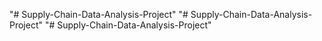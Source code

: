 "# Supply-Chain-Data-Analysis-Project" 
"# Supply-Chain-Data-Analysis-Project" 
"# Supply-Chain-Data-Analysis-Project" 
